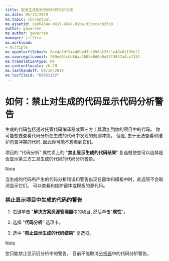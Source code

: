 ```yaml
---
title: 取消生成的代码的代码分析冲突
ms.date: 05/13/2019
ms.topic: conceptual
ms.assetid: 3a96434e-d419-43a7-81ba-95cccac835b8
author: gewarren
ms.author: gewarren
manager: jillfra
ms.workload:
- multiple
ms.openlocfilehash: 6ee4e3df94e46b4d3cc996a23fc1e40401195e21
ms.sourcegitcommit: 209ed0fcbb8daa1685e8d6b9a97f3857a4ce1152
ms.translationtype: MT
ms.contentlocale: zh-CN
ms.lasthandoff: 08/16/2019
ms.locfileid: "69551132"
---
```

# <a name="how-to-suppress-code-analysis-warnings-for-generated-code"></a>如何：禁止对生成的代码显示代码分析警告

生成的代码包括通过托管代码编译器或第三方工具添加到你的项目中的代码。 你可能想要查看代码分析在生成的代码中发现的规则冲突。 但是, 由于无法查看和维护包含冲突的代码, 因此你可能不想看到它们。

项目的 "代码分析" 属性页上的 "**禁止显示生成的代码结果**" 复选框使您可以选择是否显示第三方工具生成的代码的代码分析警告。

> [!NOTE]
> 当生成的代码所产生的代码分析错误和警告出现在窗体和模板中时，此选项不会取消显示它们。 可以查看和维护窗体或模板的源代码。

### <a name="to-suppress-warnings-for-generated-code-in-a-project"></a>禁止显示项目中生成的代码的警告

1. 右键单击 "**解决方案资源管理器**中的项目, 然后单击"**属性**"。

2. 选择 "**代码分析**" 选项卡。

3. 选中 "**禁止显示生成的代码结果**" 复选框。

> [!NOTE]
> 您只能禁止显示旧分析中的警告。 目前不能取消[分析器](roslyn-analyzers-overview.md)中的代码分析警告。